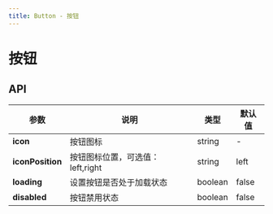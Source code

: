 ```yaml
---
title: Button - 按钮
---
```

# 按钮

<ClientOnly>
<template>
<Container title="基础">
    <template #list>
        <mi-button>普通按钮</mi-button>
        <mi-button disabled>禁用按钮</mi-button>
        <mi-button :loading="true">加载中</mi-button>
        <mi-button :loading="loading" @click="loading=!loading">{{loading?'加载中':'点击加载'}}</mi-button>
    </template>
<template #code>

  ```vue
<template>
    <mi-button>普通按钮</mi-button>
    <mi-button disabled>禁用按钮</mi-button>
    <mi-button :loading="true">加载按钮</mi-button>
    <mi-button :loading="loading" @click="loading=!loading">点击加载</mi-button>
</template>
<script>
    export default {
      components: {},
          data() {
            return {
              loading: false,
            }
          }
    };
</script>
  ```
</template>
</Container>
</template>


<template>
<Container title="有图标">
    <template #list>
        <mi-button icon="jiazaizhong">左图标按钮</mi-button>
        <mi-button icon="jiazaizhong" iconPosition="right">右图标按钮</mi-button>
    </template>
<template #code>

  ```vue
<template>
    <mi-button icon="jiazaizhong">左图标按钮</mi-button>
    <mi-button icon="jiazaizhong" iconPosition="right">右图标按钮</mi-button>
</template>
<script>
    export default {
      components: {},
    };
</script>
  ```
</template>
</Container>
</template>


<template>
<Container title="组合">
    <template #list>
        <mi-button-group>
            <mi-button>上一页</mi-button>
            <mi-button>主页</mi-button>
            <mi-button>下一页</mi-button>
        </mi-button-group>
    </template>
<template #code>

  ```vue
<template>
    <mi-button-group>
      <mi-button>上一页</mi-button>
      <mi-button>主页</mi-button>
      <mi-button>下一页</mi-button>
    </mi-button-group>
</template>
<script>
    export default {
      components: {},
    };
</script>
  ```
</template>
</Container>
</template>

</ClientOnly>




<script>
  import Button from '../../src/components/button/Button.vue';
    import ButtonGroup from '../../src/components/button/ButtonGroup.vue';
  export default {
    components: {
    'mi-button':Button,
    'mi-button-group':ButtonGroup,
    },
        data() {
          return {
            loading: false,
            }
        }
  };
</script>



## API
|    参数      | 说明 | 类型 | 默认值 |
| ----------   | ---  | ---- | ------ | 
| **icon**         | 按钮图标  | string | - |
| **iconPosition** | 按钮图标位置，可选值：left,right  | string | left |          
| **loading**      | 设置按钮是否处于加载状态  | boolean | false |
| **disabled**     | 按钮禁用状态  | boolean | false|

